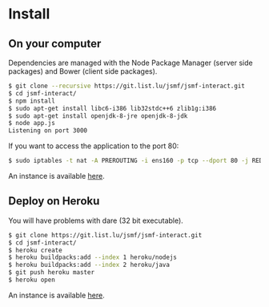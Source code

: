 
# Install

## On your computer

Dependencies are managed with the Node Package Manager (server side packages)
and Bower (client side packages).

```bash
$ git clone --recursive https://git.list.lu/jsmf/jsmf-interact.git
$ cd jsmf-interact/
$ npm install
$ sudo apt-get install libc6-i386 lib32stdc++6 zlib1g:i386
$ sudo apt-get install openjdk-8-jre openjdk-8-jdk
$ node app.js
Listening on port 3000
```

If you want to access the application to the port 80:

```bash
$ sudo iptables -t nat -A PREROUTING -i ens160 -p tcp --dport 80 -j REDIRECT --to-port 3000
```

An instance is available
[here](http://jsmf-android-visualization.list.lu:3000/).


## Deploy on Heroku

You will have problems with dare (32 bit executable).

```bash
$ git clone https://git.list.lu/jsmf/jsmf-interact.git
$ cd jsmf-interact/
$ heroku create
$ heroku buildpacks:add --index 1 heroku/nodejs
$ heroku buildpacks:add --index 2 heroku/java
$ git push heroku master
$ heroku open
```

An instance is available
[here](https://jsmf-android-visualization.herokuapp.com/).
